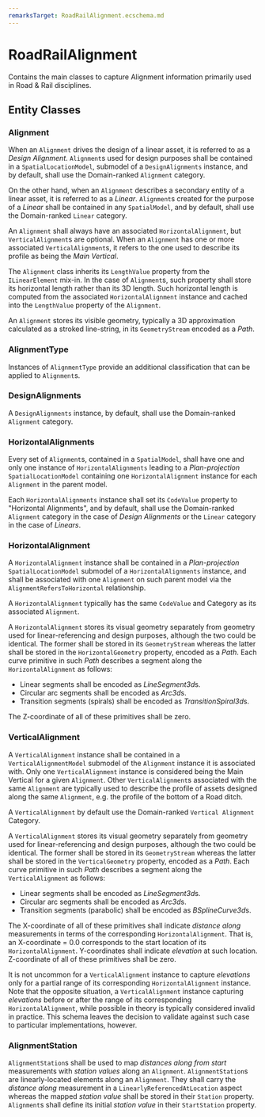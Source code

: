 ```yaml
---
remarksTarget: RoadRailAlignment.ecschema.md
---
```


# RoadRailAlignment

Contains the main classes to capture Alignment information primarily used in Road & Rail disciplines.

## Entity Classes

### Alignment

When an `Alignment` drives the design of a linear asset, it is referred to as a *Design Alignment*. `Alignment`s used for design purposes shall be contained in a `SpatialLocationModel`, submodel of a `DesignAlignments` instance, and by default, shall use the Domain-ranked `Alignment` category.

On the other hand, when an `Alignment` describes a secondary entity of a linear asset, it is referred to as a *Linear*. `Alignment`s created for the purpose of a *Linear* shall be contained in any `SpatialModel`, and by default, shall use the Domain-ranked `Linear` category.

An `Alignment` shall always have an associated `HorizontalAlignment`, but `VerticalAlignment`s are optional. When an `Alignment` has one or more associated `VerticalAlignment`s, it refers to the one used to describe its profile as being the *Main Vertical*.

The `Alignment` class inherits its `LengthValue` property from the `ILinearElement` mix-in. In the case of `Alignment`s, such property shall store its horizontal length rather than its 3D length. Such horizontal length is computed from the associated `HorizontalAlignment` instance and cached into the `LengthValue` property of the `Alignment`.

An `Alignment` stores its visible geometry, typically a 3D approximation calculated as a stroked line-string, in its `GeometryStream` encoded as a *Path*.


### AlignmentType

Instances of `AlignmentType` provide an additional classification that can be applied to `Alignment`s.


### DesignAlignments

A `DesignAlignments` instance, by default, shall use the Domain-ranked `Alignment` category.


### HorizontalAlignments

Every set of `Alignment`s, contained in a `SpatialModel`, shall have one and only one instance of `HorizontalAlignments` leading to a *Plan-projection* `SpatialLocationModel` containing one `HorizontalAlignment` instance for each `Alignment` in the parent model. 

Each `HorizontalAlignments` instance shall set its `CodeValue` property to "Horizontal Alignments", and by default, shall use the Domain-ranked `Alignment` category in the case of *Design Alignments* or the `Linear` category in the case of *Linears*.


### HorizontalAlignment

A `HorizontalAlignment` instance shall be contained in a *Plan-projection* `SpatialLocationModel` submodel of a `HorizontalAlignments` instance, and shall be associated with one `Alignment` on such parent model via the `AlignmentRefersToHorizontal` relationship.

A `HorizontalAlignment` typically has the same `CodeValue` and Category as its associated `Alignment`.

A `HorizontalAlignment` stores its visual geometry separately from geometry used for linear-referencing and design purposes, although the two could be identical. The former shall be stored in its `GeometryStream` whereas the latter shall be stored in the `HorizontalGeometry` property, encoded as a *Path*. Each curve primitive in such *Path* describes a segment along the `HorizontalAlignment` as follows:

- Linear segments shall be encoded as *LineSegment3d*s.
- Circular arc segments shall be encoded as *Arc3d*s.
- Transition segments (spirals) shall be encoded as *TransitionSpiral3d*s.

The Z-coordinate of all of these primitives shall be zero.


### VerticalAlignment

A `VerticalAlignment` instance shall be contained in a `VerticalAlignmentModel` submodel of the `Alignment` instance it is associated with. Only one `VerticalAlignment` instance is considered being the Main Vertical for a given `Alignment`. Other `VerticalAlignment`s associated with the same `Alignment` are typically used to describe the profile of assets designed along the same `Alignment`, e.g. the profile of the bottom of a Road ditch.

A `VerticalAlignment` by default use the Domain-ranked `Vertical Alignment` Category.

A `VerticalAlignment` stores its visual geometry separately from geometry used for linear-referencing and design purposes, although the two could be identical. The former shall be stored in its `GeometryStream` whereas the latter shall be stored in the `VerticalGeometry` property, encoded as a *Path*. Each curve primitive in such *Path* describes a segment along the `VerticalAlignment` as follows:

- Linear segments shall be encoded as *LineSegment3d*s.
- Circular arc segments shall be encoded as *Arc3d*s.
- Transition segments (parabolic) shall be encoded as *BSplineCurve3d*s.

The X-coordinate of all of these primitives shall indicate *distance along* measurements in terms of the corresponding `HorizontalAlignment`. That is, an X-coordinate = 0.0 corresponds to the start location of its `HorizontalAlignment`. Y-coordinates shall indicate *elevation* at such location. Z-coordinate of all of these primitives shall be zero. 

It is not uncommon for  a `VerticalAlignment` instance to capture *elevations* only for a partial range of its corresponding `HorizontalAlignment` instance. Note that the opposite situation, a `VerticalAlignment` instance capturing *elevations* before or after the range of its corresponding `HorizontalAlignment`, while possible in theory is typically considered invalid in practice. This schema leaves the decision to validate against such case to particular implementations, however.

### AlignmentStation

`AlignmentStation`s shall be used to map *distances along from start* measurements with *station values* along an `Alignment`. `AlignmentStation`s are linearly-located elements along an `Alignment`. They  shall carry the *distance along* measurement in a `LinearlyReferencedAtLocation` aspect whereas the mapped *station value* shall be stored in their `Station` property. `Alignment`s shall define its initial *station value* in their `StartStation` property.